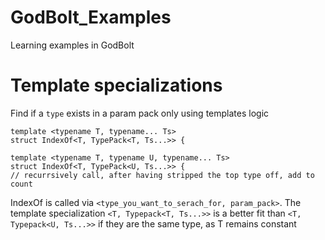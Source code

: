 # GodBolt_Examples
Learning examples in GodBolt

# Template specializations
Find if a `type` exists in a param pack only using templates logic
```
template <typename T, typename... Ts>
struct IndexOf<T, TypePack<T, Ts...>> {

template <typename T, typename U, typename... Ts>
struct IndexOf<T, TypePack<U, Ts...>> {
// recurrsively call, after having stripped the top type off, add to count
```

IndexOf is called via `<type_you_want_to_serach_for, param_pack>`. The template specialization `<T, Typepack<T, Ts...>>` is a better fit than `<T, Typepack<U, Ts...>>` if they are the same type, as T remains constant
